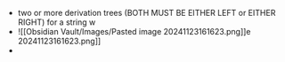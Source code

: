 - two or more derivation trees (BOTH MUST BE EITHER LEFT or EITHER RIGHT) for a string w
- ![[Obsidian Vault/Images/Pasted image 20241123161623.png]]e 20241123161623.png]]
- 